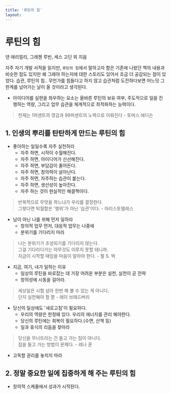 ```yaml
---
title: '루틴의 힘'
layout: 
---
```


# 루틴의 힘

댄 애리얼리, 그레첸 루빈, 세스 고딘 외 지음

자주 자기 개발 서적을 읽지만, `루틴의 힘`에서 말하고자 함은 기존에 나왔던 책의 내용과 비슷한 점도 있지만
왜 그래야 하는지에 대한 스토리도 있어서 조금 더 공감되는 점이 있었다.
습관, 루틴의 힘.. 무언가를 힘들다고 하지 않고 습관처럼 도전하다보면 어느덧 그 한계를 넘어가는 날이 올 것이라고 생각된다.

* 아이디어를 실현을 좌우하는 요소는 올바른 루틴의 보유 여부, 주도적으로 일을 진행하는 역량, 그리고 업무 습관을 체계적으로 최적화하는 능력이다.

> 천재는 1퍼센트의 영감과 99퍼센트의 노력으로 이뤄진다 - 토머스 에디슨  

## 1. 인생의 뿌리를 탄탄하게 만드는 루틴의 힘

* 좋아하는 일일수록 자주 실천하라
  * 자주 하면, 시작이 수월해진다.
  * 자주 하면, 아이디어가 신선해진다.
  * 자주 하면, 부담감이 줄어든다.
  * 자주 하면, 창의력이 살아난다.
  * 자주 하면, 자주하는 습관이 붙는다.
  * 자주 하면, 생산성이 높아진다.
  * 자주 하는 것이 현실적인 해결책이다.

> 반복적으로 무엇을 하느냐가 우리를 결정한다.  
> 그렇다면 탁월함은 '행위'가 아닌 '습관'이다. - 아리스토텔레스

* 남이 아닌 나를 위해 먼저 일하라
  * 창의적 업무 먼저, 대응적 업무는 나중에
  * 분위기를 기다리지 마라

> 나는 분위기가 조성되기를 기다리지 않는다.   
> 그걸 기다리다가는 아무것도 이루지 못할 테니까.  
> 지금이 시작할 때임을 마음이 알아야 한다. - 펄 S. 벅


* 지금, 여기, 내가 일하는 이유
  * 일상의 루틴을 바로잡는 데 가장 어려운 부분은 실천, 실천이 곧 전략
  * 창의성에 시동을 걸어라.

> 세상일은 시험 삼아 한번 해 볼 수 있는 게 아니다.  
> 단지 실천해야 할 뿐 - 레이 브래드버리

* 당신의 일상에도 '새로고침'이 필요하다.
  * 우리의 역량은 한정돼 있다. 우리의 에너지를 관리 해야한다.
  * 당신의 루틴에는 회복이 필요하다.(수면, 산책 등)
  * 일과 휴식의 리듬을 찾아라

> 당신을 무너뜨리는 건 들고 가는 짐이 아니다.  
> 짐을 들고 가는 방법이 문제다. - 레나 혼

* 고독할 권리를 놓치지 마라

## 2. 정말 중요한 일에 집중하게 해 주는 루틴의 힘

* 창의적 스케줄에서 성과가 시작된다.


